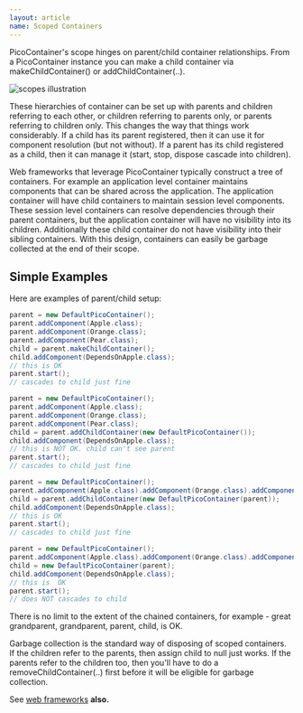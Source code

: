 ```yaml
---
layout: article
name: Scoped Containers
---
```


PicoContainer's scope hinges on parent/child container relationships. From a PicoContainer instance you can make a child container via makeChildContainer() or addChildContainer(..).

![scopes illustration](/images/scopes.png "scopes illustration")

These hierarchies of container can be set up with parents and children referring to each other, or children referring to parents only, or parents referring to children only. This changes the way that things work considerably. If a child has its parent registered, then it can use it for component resolution (but not without). If a parent has its child registered as a child, then it can manage it (start, stop, dispose cascade into children).

Web frameworks that leverage PicoContainer typically construct a tree of containers. For example an application level container maintains components that can be shared across the application. The application container will have child containers to maintain session level components. These session level containers can resolve dependencies through their parent containers, but the application container will have no visibility into its children. Additionally these child container do not have visibility into their sibling containers. With this design, containers can easily be garbage collected at the end of their scope.

## Simple Examples

Here are examples of parent/child setup:

```java
parent = new DefaultPicoContainer();  
parent.addComponent(Apple.class);  
parent.addComponent(Orange.class);  
parent.addComponent(Pear.class);  
child = parent.makeChildContainer();  
child.addComponent(DependsOnApple.class);  
// this is OK  
parent.start();  
// cascades to child just fine  

parent = new DefaultPicoContainer();  
parent.addComponent(Apple.class);  
parent.addComponent(Orange.class);  
parent.addComponent(Pear.class);  
child = parent.addChildContainer(new DefaultPicoContainer());  
child.addComponent(DependsOnApple.class);  
// this is NOT OK. child can't see parent  
parent.start();  
// cascades to child just fine  

parent = new DefaultPicoContainer();  
parent.addComponent(Apple.class).addComponent(Orange.class).addComponent(Pear.class);  
child = parent.addChildContainer(new DefaultPicoContainer(parent));  
child.addComponent(DependsOnApple.class);  
// this is OK  
parent.start();  
// cascades to child just fine  

parent = new DefaultPicoContainer();  
parent.addComponent(Apple.class).addComponent(Orange.class).addComponent(Pear.class);  
child = new DefaultPicoContainer(parent);  
child.addComponent(DependsOnApple.class);  
// this is  OK  
parent.start();  
// does NOT cascades to child
```

There is no limit to the extent of the chained containers, for example - great grandparent, grandparent, parent, child, is OK.

Garbage collection is the standard way of disposing of scoped containers. If the children refer to the parents, then assign child to null just works. If the parents refer to the children too, then you'll have to do a removeChildContainer(..) first before it will be eligible for garbage collection.

See [web frameworks](/web/) **also.**

